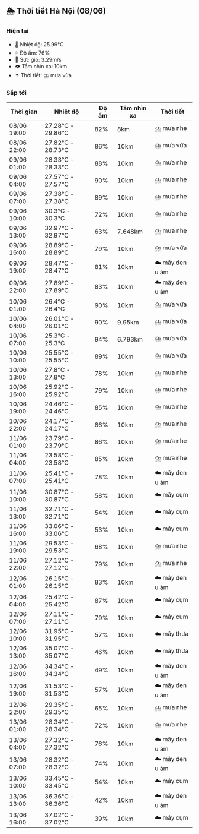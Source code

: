 ## 🌦️ Thời tiết Hà Nội (08/06)

### Hiện tại

- 🌡️ Nhiệt độ: 25.99℃
- 💦 Độ ẩm: 76%
- 💨 Sức gió: 3.29m/s
- 👁️ Tầm nhìn xa: 10km
- ☂️ Thời tiết: ⛈️ mưa vừa

### Sắp tới

| Thời gian | Nhiệt độ | Độ ẩm | Tầm nhìn xa | Thời tiết |
| --- | --- | --- | --- | --- |
| 08/06 19:00 | 27.28℃ - 29.86℃ | 82% | 8km | ⛈️ mưa nhẹ |
| 08/06 22:00 | 27.82℃ - 28.73℃ | 86% | 10km | ⛈️ mưa vừa |
| 09/06 01:00 | 28.33℃ - 28.33℃ | 88% | 10km | ⛈️ mưa nhẹ |
| 09/06 04:00 | 27.57℃ - 27.57℃ | 90% | 10km | ⛈️ mưa nhẹ |
| 09/06 07:00 | 27.38℃ - 27.38℃ | 89% | 10km | ⛈️ mưa nhẹ |
| 09/06 10:00 | 30.3℃ - 30.3℃ | 72% | 10km | ⛈️ mưa nhẹ |
| 09/06 13:00 | 32.97℃ - 32.97℃ | 63% | 7.648km | ⛈️ mưa nhẹ |
| 09/06 16:00 | 28.89℃ - 28.89℃ | 79% | 10km | ⛈️ mưa vừa |
| 09/06 19:00 | 28.47℃ - 28.47℃ | 81% | 10km | ☁️ mây đen u ám |
| 09/06 22:00 | 27.89℃ - 27.89℃ | 83% | 10km | ☁️ mây đen u ám |
| 10/06 01:00 | 26.4℃ - 26.4℃ | 90% | 10km | ⛈️ mưa vừa |
| 10/06 04:00 | 26.01℃ - 26.01℃ | 90% | 9.95km | ⛈️ mưa vừa |
| 10/06 07:00 | 25.3℃ - 25.3℃ | 94% | 6.793km | ⛈️ mưa vừa |
| 10/06 10:00 | 25.55℃ - 25.55℃ | 89% | 10km | ⛈️ mưa vừa |
| 10/06 13:00 | 27.8℃ - 27.8℃ | 78% | 10km | ⛈️ mưa nhẹ |
| 10/06 16:00 | 25.92℃ - 25.92℃ | 79% | 10km | ⛈️ mưa nhẹ |
| 10/06 19:00 | 24.46℃ - 24.46℃ | 85% | 10km | ⛈️ mưa nhẹ |
| 10/06 22:00 | 24.17℃ - 24.17℃ | 86% | 10km | ⛈️ mưa nhẹ |
| 11/06 01:00 | 23.79℃ - 23.79℃ | 86% | 10km | ⛈️ mưa nhẹ |
| 11/06 04:00 | 23.58℃ - 23.58℃ | 85% | 10km | ⛈️ mưa nhẹ |
| 11/06 07:00 | 25.41℃ - 25.41℃ | 78% | 10km | ☁️ mây đen u ám |
| 11/06 10:00 | 30.87℃ - 30.87℃ | 58% | 10km | ☁️ mây cụm |
| 11/06 13:00 | 32.71℃ - 32.71℃ | 54% | 10km | ☁️ mây cụm |
| 11/06 16:00 | 33.06℃ - 33.06℃ | 53% | 10km | ☁️ mây cụm |
| 11/06 19:00 | 29.53℃ - 29.53℃ | 68% | 10km | ⛈️ mưa nhẹ |
| 11/06 22:00 | 27.12℃ - 27.12℃ | 79% | 10km | ⛈️ mưa nhẹ |
| 12/06 01:00 | 26.15℃ - 26.15℃ | 83% | 10km | ☁️ mây đen u ám |
| 12/06 04:00 | 25.42℃ - 25.42℃ | 87% | 10km | ☁️ mây cụm |
| 12/06 07:00 | 27.11℃ - 27.11℃ | 79% | 10km | ☁️ mây cụm |
| 12/06 10:00 | 31.95℃ - 31.95℃ | 57% | 10km | ☁️ mây thưa |
| 12/06 13:00 | 35.07℃ - 35.07℃ | 46% | 10km | ☁️ mây thưa |
| 12/06 16:00 | 34.34℃ - 34.34℃ | 49% | 10km | ☁️ mây đen u ám |
| 12/06 19:00 | 31.53℃ - 31.53℃ | 57% | 10km | ☁️ mây đen u ám |
| 12/06 22:00 | 29.35℃ - 29.35℃ | 65% | 10km | ⛈️ mưa nhẹ |
| 13/06 01:00 | 28.34℃ - 28.34℃ | 72% | 10km | ⛈️ mưa nhẹ |
| 13/06 04:00 | 27.32℃ - 27.32℃ | 76% | 10km | ☁️ mây đen u ám |
| 13/06 07:00 | 28.32℃ - 28.32℃ | 74% | 10km | ☁️ mây đen u ám |
| 13/06 10:00 | 33.45℃ - 33.45℃ | 54% | 10km | ☁️ mây cụm |
| 13/06 13:00 | 36.36℃ - 36.36℃ | 42% | 10km | ☁️ mây đen u ám |
| 13/06 16:00 | 37.02℃ - 37.02℃ | 39% | 10km | ☁️ mây cụm |
